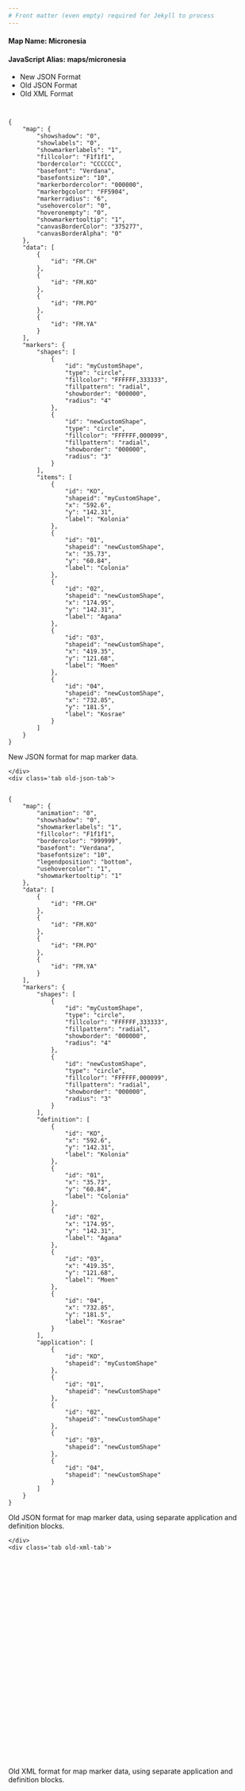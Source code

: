 ```yaml
---
# Front matter (even empty) required for Jekyll to process
---
```


#### Map Name: Micronesia

#### JavaScript Alias: maps/micronesia


<div class="code-wrapper">
<ul class='code-tabs'>
    <li class='active'>
        <a data-toggle='new-json'>New JSON Format</a>
    </li>
    <li>
        <a data-toggle='old-json'>Old JSON Format</a>
    </li>
    <li>
        <a data-toggle='old-xml'>Old XML Format</a>
    </li>
</ul>
<div class='tab-content'>
    <pre class='plain-code'></pre>
    <div class='tab new-json-tab active'>
<pre><code class="language-javascript">
{
    "map": {
        "showshadow": "0",
        "showlabels": "0",
        "showmarkerlabels": "1",
        "fillcolor": "F1f1f1",
        "bordercolor": "CCCCCC",
        "basefont": "Verdana",
        "basefontsize": "10",
        "markerbordercolor": "000000",
        "markerbgcolor": "FF5904",
        "markerradius": "6",
        "usehovercolor": "0",
        "hoveronempty": "0",
        "showmarkertooltip": "1",
        "canvasBorderColor": "375277",
        "canvasBorderAlpha": "0"
    },
    "data": [
        {
            "id": "FM.CH"
        },
        {
            "id": "FM.KO"
        },
        {
            "id": "FM.PO"
        },
        {
            "id": "FM.YA"
        }
    ],
    "markers": {
        "shapes": [
            {
                "id": "myCustomShape",
                "type": "circle",
                "fillcolor": "FFFFFF,333333",
                "fillpattern": "radial",
                "showborder": "000000",
                "radius": "4"
            },
            {
                "id": "newCustomShape",
                "type": "circle",
                "fillcolor": "FFFFFF,000099",
                "fillpattern": "radial",
                "showborder": "000000",
                "radius": "3"
            }
        ],
        "items": [
            {
                "id": "KO",
                "shapeid": "myCustomShape",
                "x": "592.6",
                "y": "142.31",
                "label": "Kolonia"
            },
            {
                "id": "01",
                "shapeid": "newCustomShape",
                "x": "35.73",
                "y": "60.84",
                "label": "Colonia"
            },
            {
                "id": "02",
                "shapeid": "newCustomShape",
                "x": "174.95",
                "y": "142.31",
                "label": "Agana"
            },
            {
                "id": "03",
                "shapeid": "newCustomShape",
                "x": "419.35",
                "y": "121.68",
                "label": "Moen"
            },
            {
                "id": "04",
                "shapeid": "newCustomShape",
                "x": "732.85",
                "y": "181.5",
                "label": "Kosrae"
            }
        ]
    }
}
</code></pre>


<p class='text-success'>New JSON format for map marker data.</p>

    </div>
    <div class='tab old-json-tab'>
<pre><code class="language-javascript">
{
    "map": {
        "animation": "0",
        "showshadow": "0",
        "showmarkerlabels": "1",
        "fillcolor": "F1f1f1",
        "bordercolor": "999999",
        "basefont": "Verdana",
        "basefontsize": "10",
        "legendposition": "bottom",
        "usehovercolor": "1",
        "showmarkertooltip": "1"
    },
    "data": [
        {
            "id": "FM.CH"
        },
        {
            "id": "FM.KO"
        },
        {
            "id": "FM.PO"
        },
        {
            "id": "FM.YA"
        }
    ],
    "markers": {
        "shapes": [
            {
                "id": "myCustomShape",
                "type": "circle",
                "fillcolor": "FFFFFF,333333",
                "fillpattern": "radial",
                "showborder": "000000",
                "radius": "4"
            },
            {
                "id": "newCustomShape",
                "type": "circle",
                "fillcolor": "FFFFFF,000099",
                "fillpattern": "radial",
                "showborder": "000000",
                "radius": "3"
            }
        ],
        "definition": [
            {
                "id": "KO",
                "x": "592.6",
                "y": "142.31",
                "label": "Kolonia"
            },
            {
                "id": "01",
                "x": "35.73",
                "y": "60.84",
                "label": "Colonia"
            },
            {
                "id": "02",
                "x": "174.95",
                "y": "142.31",
                "label": "Agana"
            },
            {
                "id": "03",
                "x": "419.35",
                "y": "121.68",
                "label": "Moen"
            },
            {
                "id": "04",
                "x": "732.85",
                "y": "181.5",
                "label": "Kosrae"
            }
        ],
        "application": [
            {
                "id": "KO",
                "shapeid": "myCustomShape"
            },
            {
                "id": "01",
                "shapeid": "newCustomShape"
            },
            {
                "id": "02",
                "shapeid": "newCustomShape"
            },
            {
                "id": "03",
                "shapeid": "newCustomShape"
            },
            {
                "id": "04",
                "shapeid": "newCustomShape"
            }
        ]
    }
}
</code></pre>


<p class='text-success'>Old JSON format for map marker data, using separate application and definition blocks.</p>

    </div>
    <div class='tab old-xml-tab'>
<pre><code class="language-html">
<map animation='0' showShadow='0' showMarkerLabels='1' fillColor='F1f1f1' borderColor='999999' baseFont='Verdana' baseFontSize='10' legendPosition='bottom' useHoverColor='1' showMarkerToolTip='1'  >
	<data>
		<entity id='FM.CH'  />
		<entity id='FM.KO'  />
		<entity id='FM.PO'  />
		<entity id='FM.YA'  />
	</data>
	<markers>
	  <shapes>
	      <shape id='myCustomShape' type='circle' fillColor='FFFFFF,333333' fillPattern='radial' showBorder='000000' radius='4'/>
		  <shape id='newCustomShape' type='circle' fillColor='FFFFFF,000099' fillPattern='radial' showBorder='000000' radius='3'/>
		</shapes>
		<definition>
		    <marker id='KO' x='592.6' y='142.31' label='Kolonia'  />
			<marker id='01' x='35.73' y='60.84' label='Colonia'  />
			<marker id='02' x='174.95' y='142.31' label='Agana'  />
			<marker id='03' x='419.35' y='121.68' label='Moen'  />
			<marker id='04' x='732.85' y='181.5' label='Kosrae'  />
		</definition>
		<application>
		    <marker id='KO' shapeId='myCustomShape'  />
			<marker id='01' shapeId='newCustomShape'  />
			<marker id='02' shapeId='newCustomShape'  />
			<marker id='03' shapeId='newCustomShape'  />
			<marker id='04' shapeId='newCustomShape'  />
		</application>
	</markers>
</map>
</code></pre>

<p class='text-success'>Old XML format for map marker data, using separate application and definition blocks.</p>

</div>
</div>
</div>
